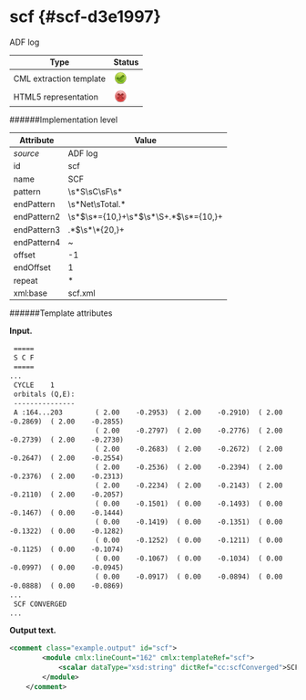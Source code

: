 # scf {#scf-d3e1997}

ADF log

| Type                                                                                                                                                | Status                                                                                                                                              |
|----|----|
| CML extraction template                                                                                                                             | ![](/imgs/Total.png)                                                                                                                                |
| HTML5 representation                                                                                                                                | ![](/imgs/None.png)                                                                                                                                 |

######Implementation level

| Attribute                                                                                                                                           | Value                                                                                                                                               |
|----|----|
| *source*                                                                                                                                            | ADF log                                                                                                                                             |
| id                                                                                                                                                  | scf                                                                                                                                                 |
| name                                                                                                                                                | SCF                                                                                                                                                 |
| pattern                                                                                                                                             | \\s\*S\\sC\\sF\\s\*                                                                                                                                 |
| endPattern                                                                                                                                          | \\s\*Net\\sTotal.\*                                                                                                                                 |
| endPattern2                                                                                                                                         | \\s\*\$\\s\*={10,}+\\s\*\$\\s\*\\S+.\*\$\\s\*={10,}+                                                                                                |
| endPattern3                                                                                                                                         | .\*\$\\s\*\\\*{20,}+                                                                                                                                |
| endPattern4                                                                                                                                         | \~                                                                                                                                                  |
| offset                                                                                                                                              | -1                                                                                                                                                  |
| endOffset                                                                                                                                           | 1                                                                                                                                                   |
| repeat                                                                                                                                              | \*                                                                                                                                                  |
| xml:base                                                                                                                                            | scf.xml                                                                                                                                             |

######Template attributes

**Input.**

     =====
     S C F
     =====
    ...
     CYCLE    1
     orbitals (Q,E):
     ---------------
     A :164...203        ( 2.00    -0.2953)  ( 2.00    -0.2910)  ( 2.00    -0.2869)  ( 2.00    -0.2855)
                         ( 2.00    -0.2797)  ( 2.00    -0.2776)  ( 2.00    -0.2739)  ( 2.00    -0.2730)
                         ( 2.00    -0.2683)  ( 2.00    -0.2672)  ( 2.00    -0.2647)  ( 2.00    -0.2554)
                         ( 2.00    -0.2536)  ( 2.00    -0.2394)  ( 2.00    -0.2376)  ( 2.00    -0.2313)
                         ( 2.00    -0.2234)  ( 2.00    -0.2143)  ( 2.00    -0.2110)  ( 2.00    -0.2057)
                         ( 0.00    -0.1501)  ( 0.00    -0.1493)  ( 0.00    -0.1467)  ( 0.00    -0.1444)
                         ( 0.00    -0.1419)  ( 0.00    -0.1351)  ( 0.00    -0.1322)  ( 0.00    -0.1282)
                         ( 0.00    -0.1252)  ( 0.00    -0.1211)  ( 0.00    -0.1125)  ( 0.00    -0.1074)
                         ( 0.00    -0.1067)  ( 0.00    -0.1034)  ( 0.00    -0.0997)  ( 0.00    -0.0945)
                         ( 0.00    -0.0917)  ( 0.00    -0.0894)  ( 0.00    -0.0888)  ( 0.00    -0.0869)
    ...
     SCF CONVERGED
    ... 
        

**Output text.**

```xml
<comment class="example.output" id="scf">
        <module cmlx:lineCount="162" cmlx:templateRef="scf"> 
            <scalar dataType="xsd:string" dictRef="cc:scfConverged">SCF CONVERGED</scalar>
        </module>
    </comment>
```
